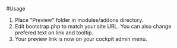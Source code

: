 #Usage

1. Place "Preview" folder in modules/addons directory.
2. Edit bootstrap.php to match your site URL. You can also change prefered text on link and tooltip.
3. Your preview link is now on your cockpit admin menu.
